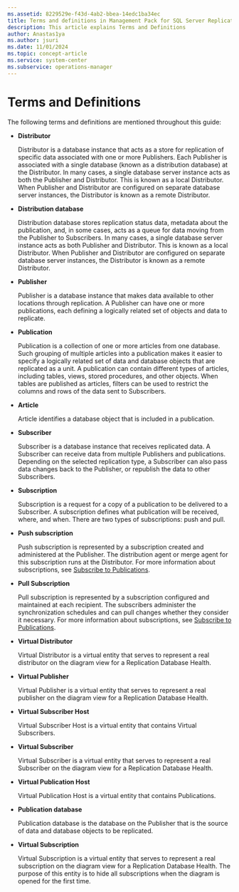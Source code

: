 ```yaml
---
ms.assetid: 8229529e-f43d-4ab2-bbea-14edc1ba34ec
title: Terms and definitions in Management Pack for SQL Server Replication
description: This article explains Terms and Definitions
author: Anastas1ya
ms.author: jsuri
ms.date: 11/01/2024
ms.topic: concept-article
ms.service: system-center
ms.subservice: operations-manager
---
```


# Terms and Definitions

The following terms and definitions are mentioned throughout this guide:

- **Distributor**

  Distributor is a database instance that acts as a store for replication of specific data associated with one or more Publishers. Each Publisher is associated with a single database (known as a distribution database) at the Distributor. In many cases, a single database server instance acts as both the Publisher and Distributor. This is known as a local Distributor. When Publisher and Distributor are configured on separate database server instances, the Distributor is known as a remote Distributor.

- **Distribution database**

  Distribution database stores replication status data, metadata about the publication, and, in some cases, acts as a queue for data moving from the Publisher to Subscribers. In many cases, a single database server instance acts as both Publisher and Distributor. This is known as a local Distributor. When Publisher and Distributor are configured on separate database server instances, the Distributor is known as a remote Distributor.

- **Publisher**

  Publisher is a database instance that makes data available to other locations through replication. A Publisher can have one or more publications, each defining a logically related set of objects and data to replicate.

- **Publication**

  Publication is a collection of one or more articles from one database. Such grouping of multiple articles into a publication makes it easier to specify a logically related set of data and database objects that are replicated as a unit. A publication can contain different types of articles, including tables, views, stored procedures, and other objects. When tables are published as articles, filters can be used to restrict the columns and rows of the data sent to Subscribers.

- **Article**

  Article identifies a database object that is included in a publication.

- **Subscriber**

  Subscriber is a database instance that receives replicated data. A Subscriber can receive data from multiple Publishers and publications. Depending on the selected replication type, a Subscriber can also pass data changes back to the Publisher, or republish the data to other Subscribers.

- **Subscription**

  Subscription is a request for a copy of a publication to be delivered to a Subscriber. A subscription defines what publication will be received, where, and when. There are two types of subscriptions: push and pull.

- **Push subscription**

  Push subscription is represented by a subscription created and administered at the Publisher. The distribution agent or merge agent for this subscription runs at the Distributor. For more information about subscriptions, see [Subscribe to Publications](/sql/relational-databases/replication/subscribe-to-publications).

- **Pull Subscription**

  Pull subscription is represented by a subscription configured and maintained at each recipient. The subscribers administer the synchronization schedules and can pull changes whether they consider it necessary. For more information about subscriptions, see [Subscribe to Publications](/sql/relational-databases/replication/subscribe-to-publications).

- **Virtual Distributor**

  Virtual Distributor is a virtual entity that serves to represent a real distributor on the diagram view for a Replication Database Health.

- **Virtual Publisher**

  Virtual Publisher is a virtual entity that serves to represent a real publisher on the diagram view for a Replication Database Health.

- **Virtual Subscriber Host**

  Virtual Subscriber Host is a virtual entity that contains Virtual Subscribers.

- **Virtual Subscriber**

  Virtual Subscriber is a virtual entity that serves to represent a real Subscriber on the diagram view for a Replication Database Health.

- **Virtual Publication Host**

  Virtual Publication Host is a virtual entity that contains Publications.

- **Publication database**

  Publication database is the database on the Publisher that is the source of data and database objects to be replicated.

- **Virtual Subscription**

  Virtual Subscription is a virtual entity that serves to represent a real subscription on the diagram view for a Replication Database Health. The purpose of this entity is to hide all subscriptions when the diagram is opened for the first time.
